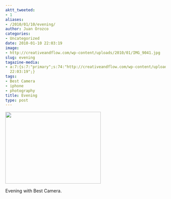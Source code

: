 ```yaml
---
aktt_tweeted:
- 1
aliases:
- /2010/01/10/evening/
author: Juan Orozco
categories:
- Uncategorized
date: 2010-01-10 22:03:19
image:
- http://creativeandflow.com/wp-content/uploads/2010/01/IMG_9041.jpg
slug: evening
tagazine-media:
- a:7:{s:7:"primary";s:74:"http://creativeandflow.com/wp-content/uploads/2010/01/IMG_9041-300x225.jpg";s:6:"images";a:1:{s:74:"http://creativeandflow.com/wp-content/uploads/2010/01/IMG_9041-300x225.jpg";a:6:{s:8:"file_url";s:74:"http://creativeandflow.com/wp-content/uploads/2010/01/IMG_9041-300x225.jpg";s:5:"width";s:3:"300";s:6:"height";s:3:"225";s:4:"type";s:5:"image";s:4:"area";s:5:"67500";s:9:"file_path";s:0:"";}}s:6:"videos";a:0:{}s:11:"image_count";s:1:"1";s:6:"author";s:7:"8033531";s:7:"blog_id";s:8:"17975075";s:9:"mod_stamp";s:19:"2010-01-10
  22:03:19";}
tags:
- Best Camera
- iphone
- photography
title: Evening
type: post
---
```


[<img class="alignnone size-medium wp-image-1917" title="IMG_9041" src="https://i0.wp.com/creativeandflow.com/wp-content/uploads/2010/01/IMG_9041-300x225.jpg?resize=300%2C225" alt="" width="300" height="225" data-recalc-dims="1" />][1]

Evening with Best Camera.

[1]: https://i1.wp.com/creativeandflow.com/wp-content/uploads/2010/01/IMG_9041.jpg